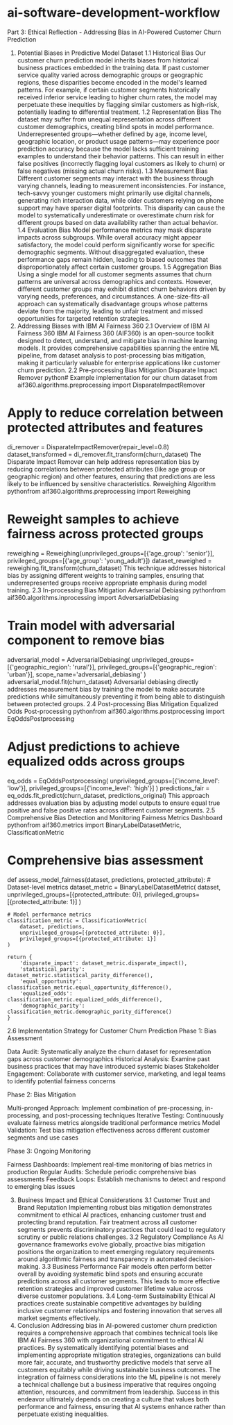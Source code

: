 # ai-software-development-workflow
Part 3: Ethical Reflection - Addressing Bias in AI-Powered Customer Churn Prediction
1. Potential Biases in Predictive Model Dataset
1.1 Historical Bias
Our customer churn prediction model inherits biases from historical business practices embedded in the training data. If past customer service quality varied across demographic groups or geographic regions, these disparities become encoded in the model's learned patterns. For example, if certain customer segments historically received inferior service leading to higher churn rates, the model may perpetuate these inequities by flagging similar customers as high-risk, potentially leading to differential treatment.
1.2 Representation Bias
The dataset may suffer from unequal representation across different customer demographics, creating blind spots in model performance. Underrepresented groups—whether defined by age, income level, geographic location, or product usage patterns—may experience poor prediction accuracy because the model lacks sufficient training examples to understand their behavior patterns. This can result in either false positives (incorrectly flagging loyal customers as likely to churn) or false negatives (missing actual churn risks).
1.3 Measurement Bias
Different customer segments may interact with the business through varying channels, leading to measurement inconsistencies. For instance, tech-savvy younger customers might primarily use digital channels, generating rich interaction data, while older customers relying on phone support may have sparser digital footprints. This disparity can cause the model to systematically underestimate or overestimate churn risk for different groups based on data availability rather than actual behavior.
1.4 Evaluation Bias
Model performance metrics may mask disparate impacts across subgroups. While overall accuracy might appear satisfactory, the model could perform significantly worse for specific demographic segments. Without disaggregated evaluation, these performance gaps remain hidden, leading to biased outcomes that disproportionately affect certain customer groups.
1.5 Aggregation Bias
Using a single model for all customer segments assumes that churn patterns are universal across demographics and contexts. However, different customer groups may exhibit distinct churn behaviors driven by varying needs, preferences, and circumstances. A one-size-fits-all approach can systematically disadvantage groups whose patterns deviate from the majority, leading to unfair treatment and missed opportunities for targeted retention strategies.
2. Addressing Biases with IBM AI Fairness 360
2.1 Overview of IBM AI Fairness 360
IBM AI Fairness 360 (AIF360) is an open-source toolkit designed to detect, understand, and mitigate bias in machine learning models. It provides comprehensive capabilities spanning the entire ML pipeline, from dataset analysis to post-processing bias mitigation, making it particularly valuable for enterprise applications like customer churn prediction.
2.2 Pre-processing Bias Mitigation
Disparate Impact Remover
python# Example implementation for our churn dataset
from aif360.algorithms.preprocessing import DisparateImpactRemover

# Apply to reduce correlation between protected attributes and features
di_remover = DisparateImpactRemover(repair_level=0.8)
dataset_transformed = di_remover.fit_transform(churn_dataset)
The Disparate Impact Remover can help address representation bias by reducing correlations between protected attributes (like age group or geographic region) and other features, ensuring that predictions are less likely to be influenced by sensitive characteristics.
Reweighing Algorithm
pythonfrom aif360.algorithms.preprocessing import Reweighing

# Reweight samples to achieve fairness across protected groups
reweighing = Reweighing(unprivileged_groups=[{'age_group': 'senior'}],
                       privileged_groups=[{'age_group': 'young_adult'}])
dataset_reweighed = reweighing.fit_transform(churn_dataset)
This technique addresses historical bias by assigning different weights to training samples, ensuring that underrepresented groups receive appropriate emphasis during model training.
2.3 In-processing Bias Mitigation
Adversarial Debiasing
pythonfrom aif360.algorithms.inprocessing import AdversarialDebiasing

# Train model with adversarial component to remove bias
adversarial_model = AdversarialDebiasing(
    unprivileged_groups=[{'geographic_region': 'rural'}],
    privileged_groups=[{'geographic_region': 'urban'}],
    scope_name='adversarial_debiasing'
)
adversarial_model.fit(churn_dataset)
Adversarial debiasing directly addresses measurement bias by training the model to make accurate predictions while simultaneously preventing it from being able to distinguish between protected groups.
2.4 Post-processing Bias Mitigation
Equalized Odds Post-processing
pythonfrom aif360.algorithms.postprocessing import EqOddsPostprocessing

# Adjust predictions to achieve equalized odds across groups
eq_odds = EqOddsPostprocessing(
    unprivileged_groups=[{'income_level': 'low'}],
    privileged_groups=[{'income_level': 'high'}]
)
predictions_fair = eq_odds.fit_predict(churn_dataset, predictions_original)
This approach addresses evaluation bias by adjusting model outputs to ensure equal true positive and false positive rates across different customer segments.
2.5 Comprehensive Bias Detection and Monitoring
Fairness Metrics Dashboard
pythonfrom aif360.metrics import BinaryLabelDatasetMetric, ClassificationMetric

# Comprehensive bias assessment
def assess_model_fairness(dataset, predictions, protected_attribute):
    # Dataset-level metrics
    dataset_metric = BinaryLabelDatasetMetric(
        dataset, 
        unprivileged_groups=[{protected_attribute: 0}],
        privileged_groups=[{protected_attribute: 1}]
    )
    
    # Model performance metrics
    classification_metric = ClassificationMetric(
        dataset, predictions,
        unprivileged_groups=[{protected_attribute: 0}],
        privileged_groups=[{protected_attribute: 1}]
    )
    
    return {
        'disparate_impact': dataset_metric.disparate_impact(),
        'statistical_parity': dataset_metric.statistical_parity_difference(),
        'equal_opportunity': classification_metric.equal_opportunity_difference(),
        'equalized_odds': classification_metric.equalized_odds_difference(),
        'demographic_parity': classification_metric.demographic_parity_difference()
    }
2.6 Implementation Strategy for Customer Churn Prediction
Phase 1: Bias Assessment

Data Audit: Systematically analyze the churn dataset for representation gaps across customer demographics
Historical Analysis: Examine past business practices that may have introduced systemic biases
Stakeholder Engagement: Collaborate with customer service, marketing, and legal teams to identify potential fairness concerns

Phase 2: Bias Mitigation

Multi-pronged Approach: Implement combination of pre-processing, in-processing, and post-processing techniques
Iterative Testing: Continuously evaluate fairness metrics alongside traditional performance metrics
Model Validation: Test bias mitigation effectiveness across different customer segments and use cases

Phase 3: Ongoing Monitoring

Fairness Dashboards: Implement real-time monitoring of bias metrics in production
Regular Audits: Schedule periodic comprehensive bias assessments
Feedback Loops: Establish mechanisms to detect and respond to emerging bias issues

3. Business Impact and Ethical Considerations
3.1 Customer Trust and Brand Reputation
Implementing robust bias mitigation demonstrates commitment to ethical AI practices, enhancing customer trust and protecting brand reputation. Fair treatment across all customer segments prevents discriminatory practices that could lead to regulatory scrutiny or public relations challenges.
3.2 Regulatory Compliance
As AI governance frameworks evolve globally, proactive bias mitigation positions the organization to meet emerging regulatory requirements around algorithmic fairness and transparency in automated decision-making.
3.3 Business Performance
Fair models often perform better overall by avoiding systematic blind spots and ensuring accurate predictions across all customer segments. This leads to more effective retention strategies and improved customer lifetime value across diverse customer populations.
3.4 Long-term Sustainability
Ethical AI practices create sustainable competitive advantages by building inclusive customer relationships and fostering innovation that serves all market segments effectively.
4. Conclusion
Addressing bias in AI-powered customer churn prediction requires a comprehensive approach that combines technical tools like IBM AI Fairness 360 with organizational commitment to ethical AI practices. By systematically identifying potential biases and implementing appropriate mitigation strategies, organizations can build more fair, accurate, and trustworthy predictive models that serve all customers equitably while driving sustainable business outcomes.
The integration of fairness considerations into the ML pipeline is not merely a technical challenge but a business imperative that requires ongoing attention, resources, and commitment from leadership. Success in this endeavor ultimately depends on creating a culture that values both performance and fairness, ensuring that AI systems enhance rather than perpetuate existing inequalities.
